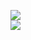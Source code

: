[![](https://img.shields.io/badge/Made%20With-Github%20Spray-lightgrey.svg?style=for-the-badge&logo=github)](https://github.com/Annihil/github-spray#5605)  
[![](https://i.imgur.com/2DrTn0Z.gif)](https://github.com/Annihil/github-spray)